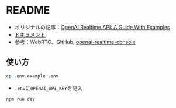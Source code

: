 # README

- オリジナルの記事：[OpenAI Realtime API: A Guide With Examples](https://www.datacamp.com/tutorial/realtime-api-openai)
- [ドキュメント](https://platform.openai.com/docs/guides/realtime-model-capabilities#text-inputs-and-outputs)
- 参考：WebRTC、GitHub, [openai-realtime-console](https://github.com/openai/openai-realtime-console)

## 使い方

```sh
cp .env.example .env
```

- `.env`に`OPENAI_API_KEY`を記入

```sh
npm run dev
```

